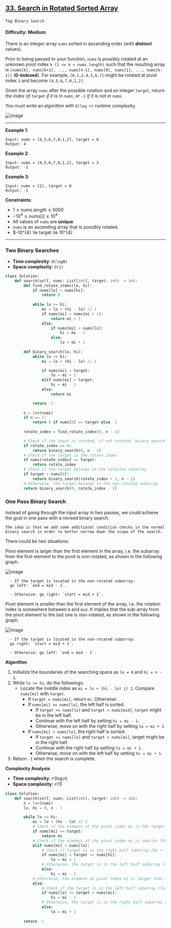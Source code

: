 ## [33. Search in Rotated Sorted Array](https://leetcode.com/problems/search-in-rotated-sorted-array/)

```Tag```: ```Binary Search```

#### Difficulty: Medium

There is an integer array ```nums``` sorted in ascending order (with __distinct__ values).

Prior to being passed to your function, ```nums``` is possibly rotated at an unknown pivot index ```k (1 <= k < nums.length)``` such that the resulting array is ```[nums[k], nums[k+1], ..., nums[n-1], nums[0], nums[1], ..., nums[k-1]]``` (__0-indexed__). For example, ```[0,1,2,4,5,6,7]``` might be rotated at pivot index ```3``` and become ```[4,5,6,7,0,1,2]```.

Given the array ```nums``` after the possible rotation and an integer ```target```, return _the index of ```target``` if it is in ```nums```, or ```-1``` if it is not in ```nums```_.

You must write an algorithm with ```O(log n)``` runtime complexity.

![image](https://user-images.githubusercontent.com/35042430/224099024-cc87fd38-fc5e-48df-954f-cc50c030266a.png)

---

__Example 1__:
```
Input: nums = [4,5,6,7,0,1,2], target = 0
Output: 4
```

__Example 2__:
```
Input: nums = [4,5,6,7,0,1,2], target = 3
Output: -1
```

__Example 3__:
```
Input: nums = [1], target = 0
Output: -1
```

__Constraints__:

- $1 \le nums.length \le 5000$
- $-10^{4} \le nums[i] \le 10^{4}$
- All values of ```nums``` are __unique__.
- ```nums``` is an ascending array that is possibly rotated.
- $-10^{4} \le target \le 10^{4}

---

### Two Binary Searches

- __Time complexity__: ```O(log⁡N)```
- __Space complexity__: ```O(1)```

```Python
class Solution:
    def search(self, nums: List[int], target: int) -> int:
        def find_rotate_index(lo, hi):
            if nums[lo] < nums[hi]:
                return 0
            
            while lo <= hi:
                mi = lo + (hi - lo) // 2
                if nums[mi] > nums[mi + 1]:
                    return mi + 1
                else:
                    if nums[mi] < nums[lo]:
                        hi = mi - 1
                    else:
                        lo = mi + 1
        
        def binary_search(lo, hi):
            while lo <= hi:
                mi = lo + (hi - lo) // 2

                if nums[mi] < target:
                    lo = mi + 1
                elif nums[mi] > target:
                    hi = mi - 1
                else:
                    return mi

            return -1
        
        n = len(nums)
        if n == 1:
            return 0 if nums[0] == target else -1
        
        rotate_index = find_rotate_index(0, n - 1)

        # Check if the input is rotated, if not rotated, binary search the entire array
        if rotate_index == 0:
            return binary_search(0, n - 1)
        # Check if the target is the rotate index
        if nums[rotate_index] == target:
            return rotate_index
        # Check if the target belongs to the rotation subarray
        if target < nums[0]:
            return binary_search(rotate_index + 1, n - 1)
        # Otherwise, the target belongs to the non-rotated subarray
        return binary_search(0, rotate_index - 1)
```

### One Pass Binary Search

Instead of going through the input array in two passes, we could achieve the goal in one pass with a revised binary search.

    The idea is that we add some additional condition checks in the normal binary search in order to better narrow down the scope of the search.

There could be two situations:

Pivot element is larger than the first element in the array, i.e. the subarray from the first element to the pivot is non-rotated, as shown in the following graph.

![image](https://leetcode.com/problems/search-in-rotated-sorted-array/Figures/33/33_small_mid.png)

```
  - If the target is located in the non-rotated subarray:
  go left: `end = mid - 1`.

  - Otherwise: go right: `start = mid + 1`.
```

Pivot element is smaller than the first element of the array, i.e. the rotation index is somewhere between ```0``` and ```mid```. It implies that the sub-array from the pivot element to the last one is non-rotated, as shown in the following graph.

![image](https://leetcode.com/problems/search-in-rotated-sorted-array/Figures/33/33_big_mid.png)

```
  - If the target is located in the non-rotated subarray:
  go right: `start = mid + 1`.

  - Otherwise: go left: `end = mid - 1`.
```

__Algorithm__

1. Initialize the boundaries of the searching space as ```lo = 0``` and ```hi = n - 1```.
2. While ```lo <= hi```, do the followings:
    - Locate the middle index as ```mi = lo + (hi - lo) // 2```. Compare ```nums[mi]``` with ```target```.
        - If ```target = nums[mi]```, return ```mi```. Otherwise:
        - If ```nums[mi] >= nums[lo]```, the left half is sorted.
            - If ```target >= nums[lo]``` and ```target < nums[mid]```, ```target``` might be in the left half.
            - Continue with the left half by setting ```hi = mi - 1```.
            - Otherwise, move on with the right half by setting ```lo = mi + 1```.
        - If ```nums[mi] < nums[lo]```, the right half is sorted.
            - If ```target <= nums[lo]``` and ```target > nums[mi]```, target might be in the right half.
            - Continue with the right half by setting ```lo = mi + 1```.
            - Otherwise, move on with the left half by setting ```hi = mi + 1```.
5. Return ```-1``` when the search is complete.

__Complexity Analysis__

- __Time complexity__: $\mathcal{O}(\log n)$
- __Space complexity__: $\mathcal{O}(1)$

```Python
class Solution:
    def search(self, nums: List[int], target: int) -> int:
        n = len(nums)
        lo, hi = 0, n - 1

        while lo <= hi:
            mi = lo + (hi - lo) // 2
            # Check if the element at the pivot index mi is the target
            if nums[mi] == target:
                return mi
            # Check if the element at the pivot index mi is smaller than the elemnts in its left: mi could be the rotate index or in the rotated array
            elif nums[mi] < nums[lo]:
                # Check if target is in the right half subarray [mi + 1, hi] 
                if nums[mi] < target <= nums[hi]: 
                    lo = mi + 1
                # Otherwise, the target is in the left half subarray [lo, mi + 1]
                else:
                    hi = mi - 1
            # Otherwise, the element at pivot index mi is larger than the elements in its left: mi is in the non-rotated array
            else:
                # Check if the target is in the left half subarray [lo, mi + 1]
                if nums[lo] <= target < nums[mi]:
                    hi = mi - 1
                # Otherwise, the target is in the right half subarray [mi + 1, hi]
                else:
                    lo = mi + 1
                    
        return -1
```
